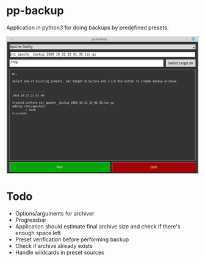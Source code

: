 # pp-backup

Application in python3 for doing backups by predefined presets.

![pp-backup screenshot](screenshot.jpg)

# Todo

- Options/arguments for archiver
- Progressbar
- Application should estimate final archive size and check if there's enough space left
- Preset verification before performing backup
- Check if archive already exists
- Handle wildcards in preset sources
